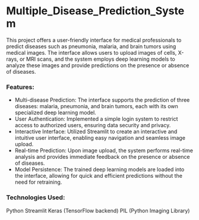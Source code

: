 # Multiple_Disease_Prediction_System

This project offers a user-friendly interface for medical professionals to predict diseases such as pneumonia, malaria, and brain tumors using medical images. The interface allows users to upload images of cells, X-rays, or MRI scans, and the system employs deep learning models to analyze these images and provide predictions on the presence or absence of diseases.

### Features:
- Multi-disease Prediction: The interface supports the prediction of three diseases: malaria, pneumonia, and brain tumors, each with its own specialized deep learning model.
- User Authentication: Implemented a simple login system to restrict access to authorized users, ensuring data security and privacy.
- Interactive Interface: Utilized Streamlit to create an interactive and intuitive user interface, enabling easy navigation and seamless image upload.
- Real-time Prediction: Upon image upload, the system performs real-time analysis and provides immediate feedback on the presence or absence of diseases.
- Model Persistence: The trained deep learning models are loaded into the interface, allowing for quick and efficient predictions without the need for retraining.

### Technologies Used:
Python
Streamlit
Keras (TensorFlow backend)
PIL (Python Imaging Library)
